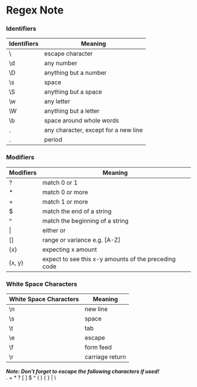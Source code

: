 Regex Note
==========

### Identifiers

| Identifiers | Meaning |
|-------------|---------|
| \  | escape character |
| \d | any number |
| \D | anything but a number |
| \s | space |
| \S | anything but a space |
| \w | any letter |
| \W | anything but a letter |
| \b | space around whole words |
| .  | any character, except for a new line |
| \. | period |

### Modifiers

| Modifiers | Meaning |
|-----------|---------|
| ? | match 0 or 1 |
| * | match 0 or more |
| + | match 1 or more|
| $ | match the end of a string |
| ^ | match the beginning of a string |
| &#124; | either or |
| [] | range or variance e.g. [A-Z]|
| {x}  | expecting x amount |
| {x, y} | expect to see this x-y amounts of the preceding code

### White Space Characters

| White Space Characters | Meaning |
|-----------|---------|
| \n | new line |
| \s | space |
| \t | tab |
| \e | escape |
| \f | form feed |
| \r | carriage return |

**_Note: Don't forget to escape the following characters if used!_**  
. + * ? [ ] $ ^ ( ) { } | \
